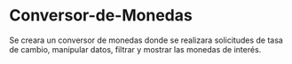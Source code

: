 # Conversor-de-Monedas
Se creara un conversor de monedas donde se realizara solicitudes de tasa de cambio, manipular datos, filtrar y mostrar las monedas de interés. 

